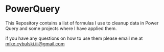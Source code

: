 # PowerQuery

This Repository contains a list of formulas I use to cleanup data in Power Query and some projects where I have applied them.

if you have any questions on how to use them please email me at mike.cybulski.iii@gmail.com
